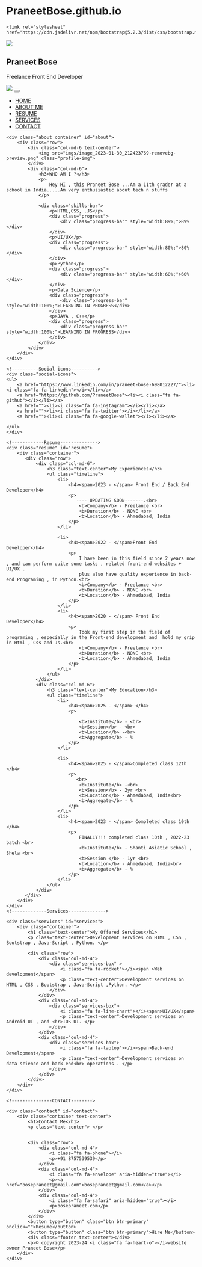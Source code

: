 # PraneetBose.github.io
<!doctype html>
<html lang="en">
<head>
    <meta charset="UFT-8">
    <title>Praneet Bose</title>
    <link rel="stylesheet" href="Edit.css">
    <link rel="stylesheet" href="https://cdn.jsdelivr.net/npm/bootstrap@5.3.0-alpha1/dist/css/bootstrap.min.css">
    <link rel="stylesheet" href="path/to/font-awesome/css/font-awesome.min.css">
    <link rel="stylesheet" href="https://cdnjs.cloudflare.com/ajax/libs/font-awesome/4.7.0/css/font-awesome.min.css">
    <script
            src="https://cdnjs.cloudflare.com/ajax/libs/jquery/3.6.3/jquery.min.js">
    </script>
    <script
            src="https://cdn.jsdelivr.net/npm/@fortawesome/fontawesome-free@6.2.1/css/fontawesome.min.css">
    </script>
    <script
            src="https://stackpath.bootstrapcdn.com/bootstrap/4.1.3/js/booststrap.min.js">
    </script>

    <link rel="stylesheet" href="https://cdn.jsdelivr.net/npm/bootstrap@5.2.3/dist/css/bootstrap.min.css">
</head>
<body>

<!---------Header Section--------->
<section id="header">
    <div class="container text-center">
        <div class="user-box">
            <img src="imgs/Praneet.png" >
            <h1>Praneet Bose</h1>
            <p>Freelance Front End Developer</p>
        </div>
    </div>
    <div class="scroll-btn">
        <div class="scroll-bar">
            <a href="#about"><span></span></a>
        </div>
    </div>
</section>

<!-----USER INFO SECTION------>
<section id="user-info">
    <div class="nav-bar">
    <nav class="navbar navbar-expand-lg ">
    <div class="container-fluid">
        <a class="navbar-brand" href="https://www.linkedin.com/in/praneet-bose-698012227/"><img src="image_2023-01-31_072720326-removebg-preview.png" ></a>
        <button class="navbar-toggler" type="button" data-bs-toggle="collapse" data-bs-target="#navbarNav" aria-controls="navbarNav" aria-expanded="false" aria-label="Toggle navigation">
            <i class="bi bi-list"></i>
        </button>
        <div class="collapse navbar-collapse" id="navbarNav" >
            <ul class="navbar-nav ">
                <li class="nav-item">
                    <a class="nav-link"href="#top">HOME </a>
                </li>
                <li class="nav-item">
                    <a class="nav-link" href="#about">ABOUT ME</a>
                </li>
                <li class="nav-item">
                    <a class="nav-link" href="#resume">RESUME</a>
                </li>
                <li class="nav-item">
                    <a class="nav-link" href="#services">SERVICES</a>
                </li>
                <li class="nav-item">
                    <a class="nav-link" href="#contact">CONTACT</a>
                </li>
            </ul>
        </div>
    </div>
</nav>
    </div>
    <!-------ABOUT--------->

    <div class="about container" id="about">
        <div class="row">
            <div class="col-md-6 text-center">
                <img src="imgs/image_2023-01-30_212423769-removebg-preview.png" class="profile-img">
            </div>
            <div class="col-md-6">
                <h3>WHO AM I ?</h3>
                <p>
                    Hey HI , this Praneet Bose ...Am a 11th grader at a school in India.....Am very enthusiastic about tech n stuffs
                </p>

                <div class="skills-bar">
                    <p>HTML,CSS, .JS</p>
                    <div class="progress">
                        <div class="progress-bar" style="width:89%;">89%</div>
                    </div>
                    <p>UI/UX</p>
                    <div class="progress">
                        <div class="progress-bar" style="width:80%;">80%</div>
                    </div>
                    <p>Python</p>
                    <div class="progress">
                        <div class="progress-bar" style="width:60%;">60%</div>
                    </div>
                    <p>Data Science</p>
                    <div class="progress">
                        <div class="progress-bar" style="width:100%;">LEARNING IN PROGRESS</div>
                    </div>
                    <p>JAVA , C++</p>
                    <div class="progress">
                        <div class="progress-bar" style="width:100%;">LEARNING IN PROGRESS</div>
                    </div>
                </div>
            </div>
        </div>
    </div>

    <!----------Social icons---------->
    <div class="social-icons">
    <ul>
        <a href="https://www.linkedin.com/in/praneet-bose-698012227/"><li><i class="fa fa-linkedin"></i></li></a>
        <a href="https://github.com/PraneetBose"><li><i class="fa fa-github"></i></li></a>
        <a href=""><li><i class="fa fa-instagram"></i></li></a>
        <a href=""><li><i class="fa fa-twitter"></i></li></a>
        <a href=""><li><i class="fa fa-google-wallet"></i></li></a>

    </ul>
    </div>

    <!------------Resume-------------->
    <div class="resume" id="resume">
        <div class="container">
           <div class="row">
               <div class="col-md-6">
                   <h3 class="text-center">My Experiences</h3>
                   <ul class="timeline">
                       <li>
                           <h4><span>2023 - </span> Front End / Back End Developer</h4>
                           <p>
                              ---- UPDATING SOON-------.<br>
                               <b>Company</b> - Freelance <br>
                               <b>Duration</b> - NONE <br>
                               <b>Location</b> - Ahmedabad, India
                           </p>
                       </li>

                       <li>
                           <h4><span>2022 - </span>Front End Developer</h4>
                           <p>
                               I have been in this field since 2 years now , and can perform quite some tasks , related front-end websites + UI/UX .
                               plus also have quality experience in back-end Programing , in Python.<br>
                               <b>Company</b> - Freelance <br>
                               <b>Duration</b> - NONE <br>
                               <b>Location</b> - Ahmedabad, India
                           </p>
                       </li>
                       <li>
                           <h4><span>2020 - </span> Front End Developer</h4>
                           <p>
                               Took my first step in the field of programing , especially in the Front-end development and  hold my grip in Html , Css and Js.<br>
                               <b>Company</b> - Freelance <br>
                               <b>Duration</b> - NONE <br>
                               <b>Location</b> - Ahmedabad, India
                           </p>
                       </li>
                   </ul>
               </div>
               <div class="col-md-6">
                   <h3 class="text-center">My Education</h3>
                   <ul class="timeline">
                       <li>
                           <h4><span>2025 - </span> </h4>
                           <p>

                               <b>Institute</b> - <br>
                               <b>Session</b> - <br>
                               <b>Location</b> -<br>
                               <b>Aggregate</b> - %
                           </p>
                       </li>

                       <li>
                           <h4><span>2025 - </span>Completed class 12th </h4>
                           <p>
                              <br>
                               <b>Institute</b> -<br>
                               <b>Session</b> - 2yr <br>
                               <b>Location</b> - Ahmedabad, India<br>
                               <b>Aggregate</b> - %
                           </p>
                       </li>
                       <li>
                           <h4><span>2023 - </span> Completed class 10th </h4>
                           <p>
                               FINALLY!!! completed class 10th , 2022-23 batch <br>
                               <b>Institute</b> - Shanti Asiatic School , Shela <br>
                               <b>Session </b> - 1yr <br>
                               <b>Location</b> - Ahmedabad, India<br>
                               <b>Aggregate</b> - %
                           </p>
                       </li>
                   </ul>
               </div>
           </div>
        </div>
    </div>
    <!-------------Services-------------->

    <div class="services" id="services">
        <div class="container">
            <h1 class="text-center">My Offered Services</h1>
            <p class="text-center">Development services on HTML , CSS , Bootstrap , Java-Script , Python. </p>

            <div class="row">
                <div class="col-md-4">
                    <div class="services-box" >
                        <i class="fa fa-rocket"></i><span >Web development</span>
                        <p class="text-center">Development services on HTML , CSS , Bootstrap , Java-Script ,Python. </p>
                    </div>
                </div>
                <div class="col-md-4">
                    <div class="services-box">
                        <i class="fa fa-line-chart"></i><span>UI/UX</span>
                        <p class="text-center">Development services on Android UI , and <br>IOS UI. </p>
                    </div>
                </div>
                <div class="col-md-4">
                    <div class="services-box">
                        <i class="fa fa-laptop"></i><span>Back-end Development</span>
                        <p class="text-center">Development services on data science and back-end<br> operations . </p>
                    </div>
                </div>
            </div>
        </div>
    </div>

    <!---------------CONTACT-------->

    <div class="contact" id="contact">
        <div class="container text-center">
            <h1>Contact Me</h1>
            <p class="text-center"> </p>


            <div class="row">
                <div class="col-md-4">
                    <i class="fa fa-phone"></i>
                    <p>+91 8757539539</p>
                </div>
                <div class="col-md-4">
                    <i class="fa fa-envelope" aria-hidden="true"></i>
                    <p><a href="bosepraneet@gmail.com">bosepraneet@gmail.com</a></p>
                </div>
                <div class="col-md-4">
                    <i class="fa fa-safari" aria-hidden="true"></i>
                    <p>bosepraneet.com</p>
                </div>
            </div>
            <button type="button" class="btn btn-primary" onclick="">Resume</button>
            <button type="button" class="btn btn-primary">Hire Me</button>
            <div class="footer text-center"></div>
            <p>© copyright 2023-24 <i class="fa fa-heart-o"></i>website owner Praneet Bose</p>
        </div>
    </div>
</section>

<!---- Smooth scroll        ---->
<script src="smooth-scroll.js"></script>
<script>
    var scroll = new SmoothScroll('a[href*="#"]');
</script>
</body>
</html>

